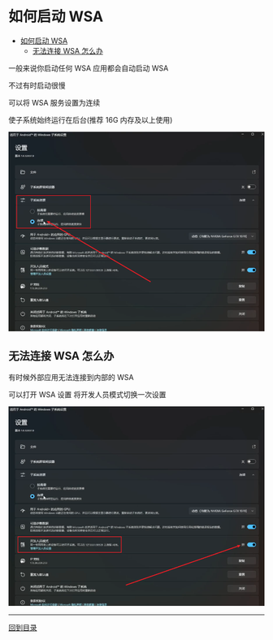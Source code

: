 # 如何启动 WSA

- [如何启动 WSA](#如何启动-wsa)
  - [无法连接 WSA 怎么办](#无法连接-wsa-怎么办)

一般来说你启动任何 WSA 应用都会自动启动 WSA

不过有时启动很慢

可以将 WSA 服务设置为连续

使子系统始终运行在后台(推荐 16G 内存及以上使用)

![WSA setting](/photo/WSA%20setting%20%E8%BF%9E%E7%BB%AD.png)

## 无法连接 WSA 怎么办

有时候外部应用无法连接到内部的 WSA

可以打开 WSA 设置 将开发人员模式切换一次设置

![WSA setting](/photo/WSA%20setting%20%E5%BC%80%E5%8F%91%E4%BA%BA%E5%91%98%E6%A8%A1%E5%BC%8F.png)

---

[回到目录](/readme.md)
